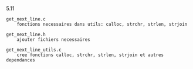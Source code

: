 5.11

    get_next_line.c
        fonctions necessaires dans utils: calloc, strchr, strlen, strjoin

    get_next_line.h
        ajouter fichiers necessaires

    get_next_line_utils.c
        cree fonctions calloc, strchr, strlen, strjoin et autres dependances

